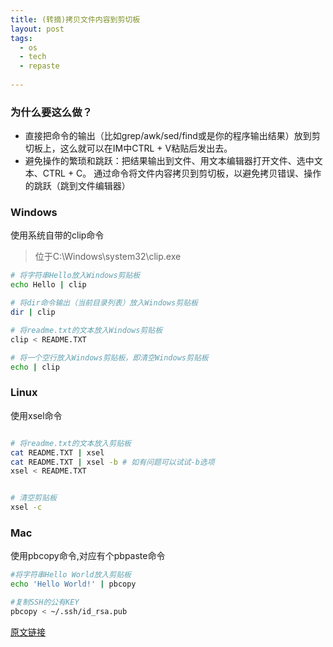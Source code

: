 ```yaml
---
title: (转摘)拷贝文件内容到剪切板
layout: post
tags:
  - os
  - tech
  - repaste
  
---
```


### 为什么要这么做？
- 直接把命令的输出（比如grep/awk/sed/find或是你的程序输出结果）放到剪切板上，这么就可以在IM中CTRL + V粘贴后发出去。 
- 避免操作的繁琐和跳跃：把结果输出到文件、用文本编辑器打开文件、选中文本、CTRL + C。
通过命令将文件内容拷贝到剪切板，以避免拷贝错误、操作的跳跃（跳到文件编辑器）

### Windows
使用系统自带的clip命令
>位于C:\Windows\system32\clip.exe

```sh
# 将字符串Hello放入Windows剪贴板
echo Hello | clip 

# 将dir命令输出（当前目录列表）放入Windows剪贴板
dir | clip

# 将readme.txt的文本放入Windows剪贴板
clip < README.TXT   

# 将一个空行放入Windows剪贴板，即清空Windows剪贴板
echo | clip 


```

### Linux

使用xsel命令

```sh

# 将readme.txt的文本放入剪贴板
cat README.TXT | xsel
cat README.TXT | xsel -b # 如有问题可以试试-b选项
xsel < README.TXT 


# 清空剪贴板
xsel -c
```
### Mac
使用pbcopy命令,对应有个pbpaste命令

```sh
#将字符串Hello World放入剪贴板
echo 'Hello World!' | pbcopy

#复制SSH的公有KEY
pbcopy < ~/.ssh/id_rsa.pub

```

[原文链接](http://oldratlee.com/post/2012-12-23/command-output-to-clip)
